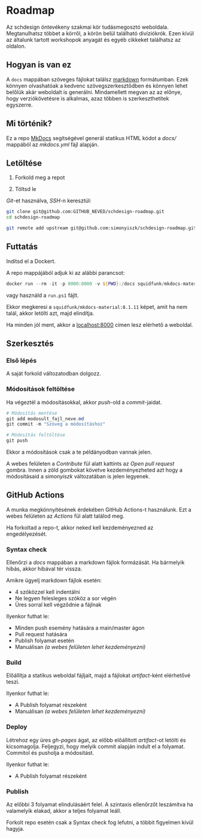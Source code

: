 # Roadmap

Az schdesign öntevékeny szakmai kör tudásmegosztó weboldala. Megtanulhatsz többet a körről, a körön belül található divíziókrók. Ezen kívül az általunk tartott workshopok anyagát és egyéb cikkeket találhatsz az oldalon.

## Hogyan is van ez

A `docs` mappában szöveges fájlokat találsz [markdown](https://www.markdownguide.org/cheat-sheet/) formátumban. Ezek könnyen olvashatóak a kedvenc szövegszerkesztődben és könnyen lehet belőlük akár weboldalt is generálni. Mindamellett megvan az az előnye, hogy verziókövetésre is alkalmas, azaz többen is szerkeszthetitek egyszerre.

## Mi történik?

Ez a repo [MkDocs](https://www.mkdocs.org/) segítségével generál statikus HTML kódot a *docs/* mappából az *mkdocs.yml* fájl alapján.

## Letöltése

1. Forkold meg a repot

2. Töltsd le

*Git*-et használva, *SSH*-n keresztül:

```bash
git clone git@github.com:GITHUB_NEVED/schdesign-roadmap.git
cd schdesign-roadmap

git remote add upstream git@github.com:simonyiszk/schdesign-roadmap.git
```

## Futtatás

Indítsd el a Dockert.

A repo mappájából adjuk ki az alábbi parancsot:

```powershell
docker run --rm -it -p 8000:8000 -v ${PWD}:/docs squidfunk/mkdocs-material:8.1.11
```

vagy használd a `run.ps1` fájlt.

Ekkor megkeresi a `squidfunk/mkdocs-material:8.1.11` képet, amit ha nem talál, akkor letölti azt, majd elindítja.

Ha minden jól ment, akkor a [localhost:8000](https://localhost:8000/) címen lesz elérhető a weboldal.

## Szerkesztés

### Első lépés

A saját forkold változatodban dolgozz.

### Módosítások feltöltése

Ha végeztél a módosításokkal, akkor *push*-old a *commit*-jaidat.

```powershell
# Módosítás mentése
git add modosult_fajl_neve.md
git commit -m "Szöveg a módosításhoz"

# Módosítás feltöltése
git push
```

Ekkor a módosítások csak a te példányodban vannak jelen.

A webes felületen a *Contribute* fül alatt kattints az *Open pull request* gombra. Innen a zöld gombokat követve kezdeményezheted azt hogy a módosításaid a *simonyiszk* változatában is jelen legyenek.

## GitHub Actions

A munka megkönnyítésének érdekében GitHub Actions-t használunk. Ezt a webes felületen az *Actions* fül alatt találod meg.

Ha forkoltad a repo-t, akkor neked kell kezdeményezned az engedélyezését.

### Syntax check

Ellenőrzi a *docs* mappában a markdown fájlok formázását. Ha bármelyik hibás, akkor hibával tér vissza.

Amikre ügyelj markdown fájlok esetén:

- 4 szóközzel kell indentálni
- Ne legyen felesleges szóköz a sor végén
- Üres sorral kell végződnie a fájlnak

Ilyenkor futhat le:

- Minden push esemény hatására a main/master ágon
- Pull request hatására
- Publish folyamat esetén
- Manuálisan *(a webes felületen lehet kezdeményezni)*

### Build

Előállítja a statikus weboldal fájljait, majd a fájlokat *artifact*-ként elérhetővé teszi.

Ilyenkor futhat le:

- A Publish folyamat részeként
- Manuálisan *(a webes felületen lehet kezdeményezni)*

### Deploy

Létrehoz egy üres *gh-pages* ágat, az előbb előállított *artifact*-ot letölti és kicsomagolja. Feljegyzi, hogy melyik commit alapján indult el a folyamat. Commitol és pusholja a módosítást.

Ilyenkor futhat le:

- A Publish folyamat részeként

### Publish

Az előbbi 3 folyamat elindulásáért felel. A szintaxis ellenőrzőt leszámítva ha valamelyik elakad, akkor a teljes folyamat leáll.

Forkolt repo esetén csak a Syntax check fog lefutni, a többit figyelmen kívül hagyja.

